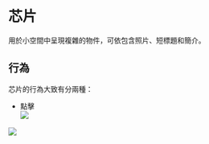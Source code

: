 # 芯片

用於小空間中呈現複雜的物件，可依包含照片、短標題和簡介。

## 行為
芯片的行為大致有分兩種：
* 點擊  
![](http://material-design.storage.googleapis.com/publish/material_v_4/material_ext_publish/0Bx4BSt6jniD7MVF2bUpGcWhlUVE/components_chips_contact2.png)

![](http://material-design.storage.googleapis.com/publish/material_v_4/material_ext_publish/0B7WCemMG6e0VSjFuN1BiYThNMG8/components_acux_chips_deleting2.png)